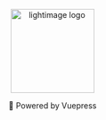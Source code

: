 <p align="center"><img src="https://files.catbox.moe/f3m0yz.png" width="150" alt="lightimage logo"></p>
<p align="center">🌈 Powered by Vuepress</p>
